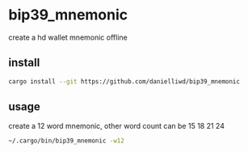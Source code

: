 # bip39_mnemonic

create a hd wallet mnemonic offline

## install


```bash
cargo install --git https://github.com/danielliwd/bip39_mnemonic
```


## usage

create a 12 word mnemonic, other word count can be 15 18 21 24

```bash
~/.cargo/bin/bip39_mnemonic -w12
```
